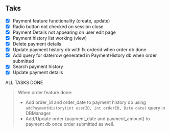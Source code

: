 ## Taks
- [x] Payment feature functionality (create, update)
- [x] Radio button not checked on session close
- [x] Payment Details not appearing on user edit page
- [x] Payment history list working (view)
- [x] Delete payment details
- [x] Update payment history db with fk orderid when order db done
- [x] Add query for date/row generated in PaymentHistory db when order submitted 
- [x] Search payment history 
- [x] Update payment details

ALL TASKS DONE


> When order feature done:
>  * Add order_id and order_date to payment history db using ```addPaymentHistory(int userID, int orderID, Date date)``` query in DBManager. 
>  * Add/Update order (payment_date and payment_amount) to payment db once order submitted as well.
